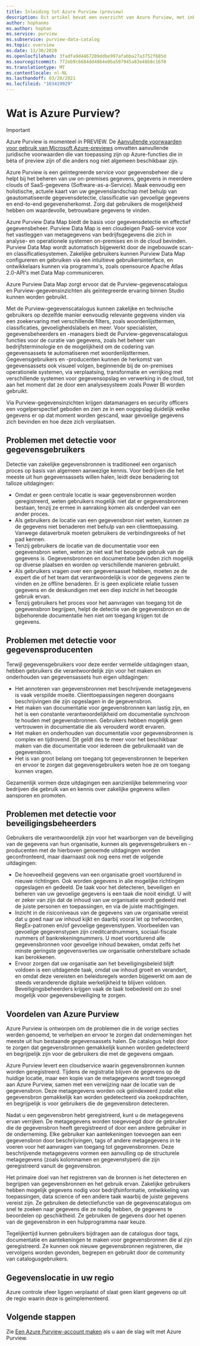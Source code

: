 ```yaml
---
title: Inleiding tot Azure Purview (preview)
description: Dit artikel bevat een overzicht van Azure Purview, met inbegrip van de functies ervan en de problemen die met Azure Purview kunnen worden opgelost. Met Azure Purview kan elke gebruiker gegevensbronnen registreren, detecteren, begrijpen en gebruiken.
author: hophanms
ms.author: hophan
ms.service: purview
ms.subservice: purview-data-catalog
ms.topic: overview
ms.date: 11/30/2020
ms.openlocfilehash: 3fadfa9d4467209ddbe997afabba27a3752f685d
ms.sourcegitcommit: 772eb9c6684dd4864e0ba507945a83e48b8c16f0
ms.translationtype: MT
ms.contentlocale: nl-NL
ms.lasthandoff: 03/20/2021
ms.locfileid: "103419929"
---
```

# <a name="what-is-azure-purview"></a>Wat is Azure Purview?

> [!IMPORTANT]
> Azure Purview is momenteel in PREVIEW. De [Aanvullende voorwaarden voor gebruik van Microsoft Azure-previews](https://azure.microsoft.com/support/legal/preview-supplemental-terms/) omvatten aanvullende juridische voorwaarden die van toepassing zijn op Azure-functies die in bèta of preview zijn of die anders nog niet algemeen beschikbaar zijn.

Azure Purview is een geïntegreerde service voor gegevensbeheer die u helpt bij het beheren van uw on-premises gegevens, gegevens in meerdere clouds of SaaS-gegevens (Software-as-a-Service). Maak eenvoudig een holistische, actuele kaart van uw gegevenslandschap met behulp van geautomatiseerde gegevensdetectie, classificatie van gevoelige gegevens en end-to-end gegevensherkomst. Zorg dat gebruikers de mogelijkheid hebben om waardevolle, betrouwbare gegevens te vinden.

Azure Purview Data Map biedt de basis voor gegevensdetectie en effectief gegevensbeheer. Purview Data Map is een cloudeigen PaaS-service voor het vastleggen van metagegevens van bedrijfsgegevens die zich in analyse- en operationele systemen on-premises en in de cloud bevinden. Purview Data Map wordt automatisch bijgewerkt door de ingebouwde scan- en classificatiesystemen. Zakelijke gebruikers kunnen Purview Data Map configureren en gebruiken via een intuïtieve gebruikersinterface, en ontwikkelaars kunnen via programma's, zoals opensource Apache Atlas 2.0-API's met Data Map communiceren.

Azure Purview Data Map zorgt ervoor dat de Purview-gegevenscatalogus en Purview-gegevensinzichten als geïntegreerde ervaring binnen Studio kunnen worden gebruikt.
 
Met de Purview-gegevenscatalogus kunnen zakelijke en technische gebruikers op dezelfde manier eenvoudig relevante gegevens vinden via een zoekervaring met verschillende filters, zoals woordenlijsttermen, classificaties, gevoeligheidslabels en meer. Voor specialisten, gegevensbeheerders en -managers biedt de Purview-gegevenscatalogus functies voor de curatie van gegevens, zoals het beheer van bedrijfsterminologie en de mogelijkheid om de codering van gegevensassets te automatiseren met woordenlijsttermen. Gegevensgebruikers en -producenten kunnen de herkomst van gegevensassets ook visueel volgen, beginnende bij de on-premises operationele systemen, via verplaatsing, transformatie en verrijking met verschillende systemen voor gegevensopslag en verwerking in de cloud, tot aan het moment dat ze door een analysesysteem zoals Power BI worden gebruikt.

Via Purview-gegevensinzichten krijgen datamanagers en security officers een vogelperspectief geboden en zien ze in een oogopslag duidelijk welke gegevens er op dat moment worden gescand, waar gevoelige gegevens zich bevinden en hoe deze zich verplaatsen.

## <a name="discovery-challenges-for-data-consumers"></a>Problemen met detectie voor gegevensgebruikers

Detectie van zakelijke gegevensbronnen is traditioneel een organisch proces op basis van algemeen aanwezige kennis. Voor bedrijven die het meeste uit hun gegevensassets willen halen, leidt deze benadering tot talloze uitdagingen:

* Omdat er geen centrale locatie is waar gegevensbronnen worden geregistreerd, weten gebruikers mogelijk niet dat er gegevensbronnen bestaan, tenzij ze ermee in aanraking komen als onderdeel van een ander proces.
* Als gebruikers de locatie van een gegevensbron niet weten, kunnen ze de gegevens niet benaderen met behulp van een clienttoepassing. Vanwege dataverbruik moeten gebruikers de verbindingsreeks of het pad kennen.
* Tenzij gebruikers de locatie van de documentatie voor een gegevensbron weten, weten ze niet wat het beoogde gebruik van de gegevens is. Gegevensbronnen en documentatie bevinden zich mogelijk op diverse plaatsen en worden op verschillende manieren gebruikt.
* Als gebruikers vragen over een gegevensasset hebben, moeten ze de expert die of het team dat verantwoordelijk is voor de gegevens zien te vinden en ze offline benaderen. Er is geen expliciete relatie tussen gegevens en de deskundigen met een diep inzicht in het beoogde gebruik ervan.
* Tenzij gebruikers het proces voor het aanvragen van toegang tot de gegevensbron begrijpen, helpt de detectie van de gegevensbron en de bijbehorende documentatie hen niet om toegang krijgen tot de gegevens.

## <a name="discovery-challenges-for-data-producers"></a>Problemen met detectie voor gegevensproducenten

Terwijl gegevensgebruikers voor deze eerder vermelde uitdagingen staan, hebben gebruikers die verantwoordelijk zijn voor het maken en onderhouden van gegevensassets hun eigen uitdagingen:

* Het annoteren van gegevensbronnen met beschrijvende metagegevens is vaak verspilde moeite. Clienttoepassingen negeren doorgaans beschrijvingen die zijn opgeslagen in de gegevensbron.
* Het maken van documentatie voor gegevensbronnen kan lastig zijn, en het is een constante verantwoordelijkheid om documentatie synchroon te houden met gegevensbronnen. Gebruikers hebben mogelijk geen vertrouwen in documentatie die als verouderd wordt ervaren.
* Het maken en onderhouden van documentatie voor gegevensbronnen is complex en tijdrovend. Dit geldt des te meer voor het beschikbaar maken van die documentatie voor iedereen die gebruikmaakt van de gegevensbron.
* Het is van groot belang om toegang tot gegevensbronnen te beperken en ervoor te zorgen dat gegevensgebruikers weten hoe ze om toegang kunnen vragen.

Gezamenlijk vormen deze uitdagingen een aanzienlijke belemmering voor bedrijven die gebruik van en kennis over zakelijke gegevens willen aansporen en promoten.

## <a name="discovery-challenges-for-security-administrators"></a>Problemen met detectie voor beveiligingsbeheerders

Gebruikers die verantwoordelijk zijn voor het waarborgen van de beveiliging van de gegevens van hun organisatie, kunnen als gegevensgebruikers en -producenten met de hierboven genoemde uitdagingen worden geconfronteerd, maar daarnaast ook nog eens met de volgende uitdagingen:

* De hoeveelheid gegevens van een organisatie groeit voortdurend in nieuwe richtingen. Ook worden gegevens in alle mogelijke richtingen opgeslagen en gedeeld. De taak voor het detecteren, beveiligen en beheren van uw gevoelige gegevens is een taak die nooit eindigt. U wilt er zeker van zijn dat de inhoud van uw organisatie wordt gedeeld met de juiste personen en toepassingen, en via de juiste machtigingen.
* Inzicht in de risiconiveaus van de gegevens van uw organisatie vereist dat u goed naar uw inhoud kijkt en daarbij vooral let op trefwoorden, RegEx-patronen en/of gevoelige gegevenstypen. Voorbeelden van gevoelige gegevenstypen zijn creditcardnummers, sociaal-fiscale nummers of bankrekeningnummers. U moet voortdurend alle gegevensbronnen voor gevoelige inhoud bewaken, omdat zelfs het minste geringste gegevensverlies uw organisatie onherstelbare schade kan berokkenen.
* Ervoor zorgen dat uw organisatie aan het beveiligingsbeleid blijft voldoen is een uitdagende taak, omdat uw inhoud groeit en verandert, en omdat deze vereisten en beleidsregels worden bijgewerkt om aan de steeds veranderende digitale werkelijkheid te blijven voldoen. Beveiligingsbeheerders krijgen vaak de taak toebedeeld om zo snel mogelijk voor gegevensbeveiliging te zorgen.

## <a name="azure-purview-advantages"></a>Voordelen van Azure Purview

Azure Purview is ontworpen om de problemen die in de vorige secties werden genoemd, te verhelpen en ervoor te zorgen dat ondernemingen het meeste uit hun bestaande gegevensassets halen. De catalogus helpt door te zorgen dat gegevensbronnen gemakkelijk kunnen worden gedetecteerd en begrijpelijk zijn voor de gebruikers die met de gegevens omgaan.

Azure Purview levert een cloudservice waarin gegevensbronnen kunnen worden geregistreerd. Tijdens de registratie blijven de gegevens op de huidige locatie, maar een kopie van de metagegevens wordt toegevoegd aan Azure Purview, samen met een verwijzing naar de locatie van de gegevensbron. Deze metagegevens worden ook geïndexeerd zodat elke gegevensbron gemakkelijk kan worden gedetecteerd via zoekopdrachten, en begrijpelijk is voor gebruikers die de gegevensbron detecteren.

Nadat u een gegevensbron hebt geregistreerd, kunt u de metagegevens ervan verrijken. De metagegevens worden toegevoegd door de gebruiker die de gegevensbron heeft geregistreerd of door een andere gebruiker in de onderneming. Elke gebruiker kan aantekeningen toevoegen aan een gegevensbron door beschrijvingen, tags of andere metagegevens in te voeren voor het aanvragen van toegang tot gegevensbronnen. Deze beschrijvende metagegevens vormen een aanvulling op de structurele metagegevens (zoals kolomnamen en gegevenstypen) die zijn geregistreerd vanuit de gegevensbron.

Het primaire doel van het registreren van de bronnen is het detecteren en begrijpen van gegevensbronnen en het gebruik ervan. Zakelijke gebruikers hebben mogelijk gegevens nodig voor bedrijfsinformatie, ontwikkeling van toepassingen, data science of een andere taak waarbij de juiste gegevens vereist zijn. Ze gebruiken de detectiefunctie van de gegevenscatalogus om snel te zoeken naar gegevens die ze nodig hebben, de gegevens te beoordelen op geschiktheid. Ze gebruiken de gegevens door het openen van de gegevensbron in een hulpprogramma naar keuze.

Tegelijkertijd kunnen gebruikers bijdragen aan de catalogus door tags, documentatie en aantekeningen te maken voor gegevensbronnen die al zijn geregistreerd. Ze kunnen ook nieuwe gegevensbronnen registreren, die vervolgens worden gevonden, begrepen en gebruikt door de community van catalogusgebruikers.

## <a name="in-region-data-residency"></a>Gegevenslocatie in uw regio
Azure controle sfeer liggen verplaatst of slaat geen klant gegevens op uit de regio waarin deze is geïmplementeerd.

## <a name="next-steps"></a>Volgende stappen

Zie [Een Azure Purview-account maken](create-catalog-portal.md) als u aan de slag wilt met Azure Purview.
